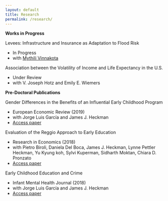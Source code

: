 ```yaml
---
layout: default
title: Research
permalink: /research/
---
```


**Works in Progress**

Levees: Infrastructure and Insurance as Adaptation to Flood Risk
* In Progress 
* with [Mythili Vinnakota](https://mvinnakota.github.io)

Association between the Volatility of Income and Life Expectancy in the U.S.
* Under Review 
* with V. Joseph Hotz and Emily E. Wiemers

**Pre-Doctoral Publications**

Gender Differences in the Benefits of an Influential Early Childhood Program 
* European Economic Review (2019)
* with Jorge Luis García and James J. Heckman
* [Access paper](https://www.sciencedirect.com/science/article/abs/pii/S0014292118300953)

Evaluation of the Reggio Approach to Early Education 
* Research in Economics (2018)
* with Pietro Biroli, Daniela Del Boca, James J. Heckman, Lynne Pettler Heckman, Yu Kyung koh, Sylvi Kuperman, Sidharth Moktan, Chiara D. Pronzato
* [Access paper](https://www.sciencedirect.com/science/article/pii/S1090944317301643)

Early Childhood Education and Crime 
* Infant Mental Health Journal (2018)
* with Jorge Luis García and James J. Heckman
* [Access paper](https://onlinelibrary.wiley.com/doi/abs/10.1002/imhj.21759)

